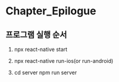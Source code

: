 # Chapter_Epilogue

## 프로그램 실행 순서

1. npx react-native start

2. npx react-native run-ios(or run-android)

3. cd server
   npm run server
